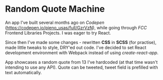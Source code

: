 # Random Quote Machine

An app I've built several months ago on *Codepen* (https://codepen.io/pieno_usas/full/GzrVzN), while going through *FCC* Frontend Libraries Projects. I was eager to try React. 

Since then I've made some changes - rewritten **CSS** in **SCSS** (for practise), made little tweaks to style, DRY'ed out code. I've decided to set React development environment with Webpack instead of using *create-react-app*.

App showcases a random quote from 13 I've hardcoded (at that time wasn't intending to use any API). Quote can be tweeted, tweet field is prefilled with text automatically.
